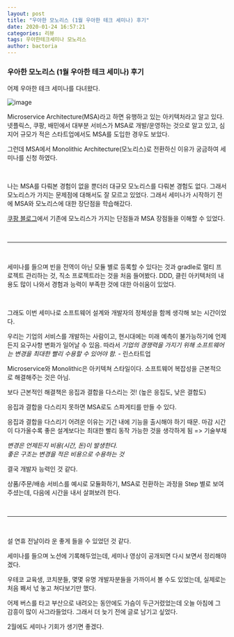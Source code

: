 ```yaml
---
layout: post
title: "우아한 모노리스 (1월 우아한 테크 세미나) 후기"
date: 2020-01-24 16:57:21
categories: 리뷰
tags: 우아한테크세미나 모노리스
author: bactoria
---
```


### 우아한 모노리스 (1월 우아한 테크 세미나) 후기

어제 우아한 테크 세미나를 다녀왔다.

![image](https://user-images.githubusercontent.com/25674959/73045736-6e121100-3eb2-11ea-8b12-cdd20a4c1d2c.jpeg)

Microservice Architecture(MSA)라고 하면 유행하고 있는 아키텍처라고 알고 있다. 넷플릭스, 쿠팡, 배민에서 대부분 서비스가 MSA로 개발/운영하는 것으로 알고 있고, 심지어 규모가 적은 스타트업에서도 MSA를 도입한 경우도 보았다.

그런데 MSA에서 Monolithic Architecture(모노리스)로 전환하신 이유가 궁금하여 세미나를 신청 하였다.

&nbsp;

나는 MSA를 다뤄본 경험이 없을 뿐더러 대규모 모노리스를 다뤄본 경험도 없다. 그래서 모노리스가 가지는 문제점에 대해서도 잘 모르고 있었다. 그래서 세미나가 시작하기 전에 MSA와 모노리스에 대한 장단점을 학습해갔다.

[쿠팡 블로그](https://medium.com/coupang-tech/행복을-찾기-위한-우리의-여정-94678fe9eb61)에서 기존에 모노리스가 가지는 단점들과 MSA 장점들을 이해할 수 있었다.

&nbsp;

---

&nbsp;

세미나를 들으며 빈을 전역이 아닌 모듈 별로 등록할 수 있다는 것과 gradle로 멀티 프로젝트 관리하는 것, 직소 프로젝트라는 것을 처음 들어봤다. DDD, 클린 아키텍처의 내용도 많이 나와서 경험과 능력이 부족한 것에 대한 아쉬움이 있었다.

&nbsp;

그래도 이번 세미나로 소프트웨어 설계와 개발자의 정체성을 함께 생각해 보는 시간이었다.

우리는 기업의 서비스를 개발하는 사람이고, 현시대에는 미래 예측이 불가능하기에 언제든지 요구사항 변화가 일어날 수 있음. 따라서 *기업의 경쟁력을 가지기 위해 소프트웨어는 변경을  최대한 빨리 수용할 수 있어야 함.* - 린스타트업

Microservice와 Monolithic은 아키텍쳐 스타일이다. 소프트웨어 복잡성을 근본적으로 해결해주는 것은 아님.

보다 근본적인 해결책은 응집과 결합을 다스리는 것! (높은 응집도, 낮은 결합도)

응집과 결합을 다스리지 못하면 MSA로도 스파게티를 만들 수 있다.

응집과 결합을 다스리기 어려운 이유는 기간 내에 기능을 출시해야 하기 때문. 마감 시간이 다가올수록 좋은 설계보다는 최대한 빨리 동작 가능한 것을 생각하게 됨 => 기술부채

*변경은 언제든지 비용(시간, 돈)이 발생한다.*   
*좋은 구조는 변경을 적은 비용으로 수용하는 것*

결국 개발자 능력인 것 같다.

상품/주문/배송 서비스를 예시로 모듈화하기, MSA로 전환하는 과정을 Step 별로 보여주셨는데, 다음에 시간을 내서 살펴보려 한다.

&nbsp;

---

&nbsp;

설 연휴 전날이라 운 좋게 들을 수 있었던 것 같다.

세미나를 들으며 노션에 기록해두었는데, 세미나 영상이 공개되면 다시 보면서 정리해야겠다.

우테코 교육생, 코치분들, 몇몇 유명 개발자분들을 가까이서 볼 수도 있었는데, 실제로는 처음 봬서 넋 놓고 쳐다보기만 했다.

어제 버스를 타고 부산으로 내려오는 동안에도 가슴이 두근거렸었는데 오늘 아침에 그 감흥이 많이 사그라들었다. 그래서 더 늦기 전에 글로 남기고 싶었다.

2월에도 세미나 기회가 생기면 좋겠다.

